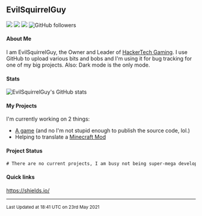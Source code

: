 ## EvilSquirrelGuy
<img src="https://komarev.com/ghpvc/?username=evilsquirrelguy&color=ff5100"> <img src="https://img.shields.io/github/last-commit/evilsquirrelguy/evilsquirrelguy.svg"> <img src="https://img.shields.io/badge/projects-2-orange"> <img alt="GitHub followers" src="https://img.shields.io/github/followers/EvilSquirrelGuy?label=Follow&style=social">

#### About Me
I am EvilSquirrelGuy, the Owner and Leader of [HackerTech Gaming](https://www.github.com/HackerTech-Gaming/). I use GitHub to upload various bits and bobs and I'm using it for bug tracking for one of my big projects. Also: Dark mode is the only mode.

#### Stats
![EvilSquirrelGuy's GitHub stats](https://github-readme-stats.vercel.app/api?username=EvilSquirrelGuy&show_icons=true&theme=vision-friendly-dark&count_private=true&hide_border=true)

#### My Projects
I'm currently working on 2 things:
- [A game](https://www.github.com/OS-Games-Official/SoulsOfTheForest) (and no I'm not stupid enough to publish the source code, lol.)
- Helping to translate a [Minecraft Mod](https://www.github.com/fabricservertools/DeltaLogger/)

#### Project Status
```diff
# There are no current projects, I am busy not being super-mega developer
```

#### Quick links

https://shields.io/

***
<sub>Last Updated at 18:41 UTC on 23rd May 2021</sub>
